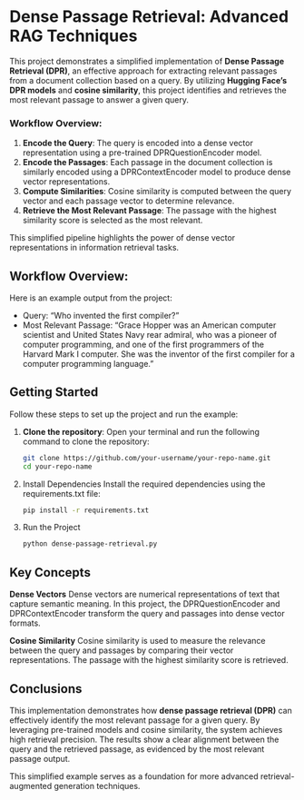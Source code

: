 # Dense Passage Retrieval: Advanced RAG Techniques

This project demonstrates a simplified implementation of **Dense Passage Retrieval (DPR)**, an effective approach for extracting relevant passages from a document collection based on a query. By utilizing **Hugging Face’s DPR models** and **cosine similarity**, this project identifies and retrieves the most relevant passage to answer a given query.

### Workflow Overview:
1. **Encode the Query**: The query is encoded into a dense vector representation using a pre-trained DPRQuestionEncoder model.
2. **Encode the Passages**: Each passage in the document collection is similarly encoded using a DPRContextEncoder model to produce dense vector representations.
3. **Compute Similarities**: Cosine similarity is computed between the query vector and each passage vector to determine relevance.
4. **Retrieve the Most Relevant Passage**:  The passage with the highest similarity score is selected as the most relevant.

This simplified pipeline highlights the power of dense vector representations in information retrieval tasks.

## Workflow Overview:

Here is an example output from the project:
- Query: “Who invented the first compiler?”
- Most Relevant Passage: “Grace Hopper was an American computer scientist and United States Navy rear admiral, who was a pioneer of computer programming, and one of the first programmers of the Harvard Mark I computer. She was the inventor of the first compiler for a computer programming language.”

## Getting Started

Follow these steps to set up the project and run the example:

1. **Clone the repository**:
   Open your terminal and run the following command to clone the repository:
   ```bash
   git clone https://github.com/your-username/your-repo-name.git
   cd your-repo-name

2. Install Dependencies
    Install the required dependencies using the requirements.txt file:
    ```bash
    pip install -r requirements.txt

3. Run the Project
    ```bash
    python dense-passage-retrieval.py

## Key Concepts

**Dense Vectors**
Dense vectors are numerical representations of text that capture semantic meaning. In this project, the DPRQuestionEncoder and DPRContextEncoder transform the query and passages into dense vector formats.

**Cosine Similarity**
Cosine similarity is used to measure the relevance between the query and passages by comparing their vector representations. The passage with the highest similarity score is retrieved.

## Conclusions
This implementation demonstrates how **dense passage retrieval (DPR)** can effectively identify the most relevant passage for a given query. By leveraging pre-trained models and cosine similarity, the system achieves high retrieval precision. The results show a clear alignment between the query and the retrieved passage, as evidenced by the most relevant passage output.

This simplified example serves as a foundation for more advanced retrieval-augmented generation techniques.